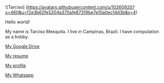 ![Tarciso] (https://avatars.githubusercontent.com/u/10260920?s=460&u=f2e3b62fe5204a370afe87319be7e10a0ec14d3b&v=4)


Hello world!


My name is Tarciso Mesquita. I live in Campinas, Brazil. I have computation as a hobby. 


[My Google Drive](https://bit.ly/tarcisomesquita)


[My resume](http://lattes.cnpq.br/9111778232162671)


[My profile](https://www.blogger.com/profile/17814442605048326934)


[My Whatsapp](https://wa.me/5519992969405)

